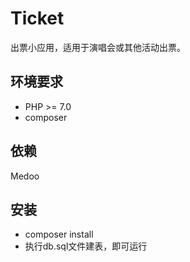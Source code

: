 # Ticket
出票小应用，适用于演唱会或其他活动出票。


## 环境要求
- PHP >= 7.0
- composer

## 依赖
Medoo

## 安装
- composer install
- 执行db.sql文件建表，即可运行